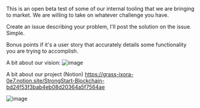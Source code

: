 This is an open beta test of some of our internal tooling that we are bringing to market. We are willing to take on whatever challenge you have. 

Create an issue describing your problem, I'll post the solution on the issue. Simple. 

Bonus points if it's a user story that accurately details some functionality you are trying to accomplish.

A bit about our vision: 
![image](https://user-images.githubusercontent.com/3770257/145118544-d261398d-14a5-41b1-8708-8808dab0ef8c.png)

A bit about our project (Notion)
https://grass-ixora-0e7.notion.site/StrongStart-Blockchain-bd24f53f3bab4eb08d20364a5f7564ae

![image](https://user-images.githubusercontent.com/3770257/145118649-f0904ff5-995d-4255-914c-a0103991f6af.png)
